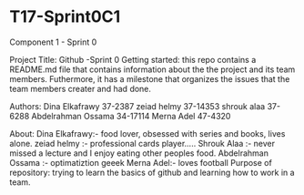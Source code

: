 # T17-Sprint0C1
Component 1 - Sprint 0

Project Title: Github -Sprint 0
Getting started: this repo contains a README.md file that contains information about the the project and its team members. Futhermore, it has a milestone that organizes the issues that the team members creater and had done.

Authors: Dina Elkafrawy 37-2387
         zeiad helmy 37-14353
         shrouk alaa 37-6288
         Abdelrahman Ossama 34-17114
         Merna Adel 47-4320

About: Dina Elkafrawy:- food lover, obsessed with series and books, lives alone.
       zeiad  helmy  :-  professional cards player.....
       Shrouk Alaa :- never missed a lecture and I enjoy eating other peoples food.
       Abdelrahman Ossama :- optimatiztion geeek
       Merna Adel:- loves football
Purpose of repository: trying to learn the basics of github and learning how to work in a team.
